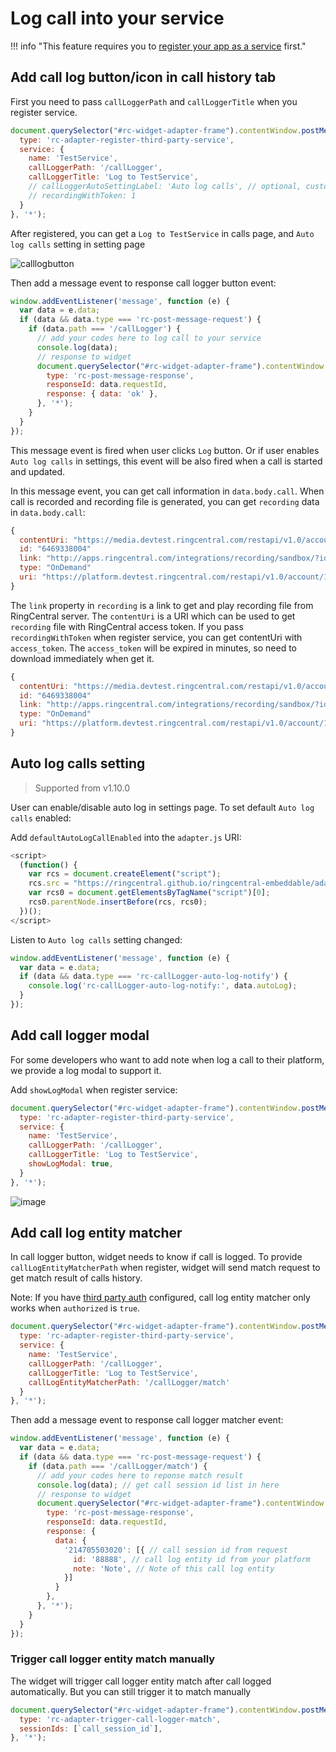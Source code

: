 # Log call into your service

!!! info "This feature requires you to [register your app as a service](index.md) first."

## Add call log button/icon in call history tab

First you need to pass `callLoggerPath` and `callLoggerTitle` when you register service.

```js
document.querySelector("#rc-widget-adapter-frame").contentWindow.postMessage({
  type: 'rc-adapter-register-third-party-service',
  service: {
    name: 'TestService',
    callLoggerPath: '/callLogger',
    callLoggerTitle: 'Log to TestService',
    // callLoggerAutoSettingLabel: 'Auto log calls', // optional, customized the auto log setting label
    // recordingWithToken: 1
  }
}, '*');
```

After registered, you can get a `Log to TestService` in calls page, and `Auto log calls` setting in setting page

![calllogbutton](https://user-images.githubusercontent.com/7036536/48827686-d1814a00-eda8-11e8-81e4-2b48b1df2bcc.png)

Then add a message event to response call logger button event:

```js
window.addEventListener('message', function (e) {
  var data = e.data;
  if (data && data.type === 'rc-post-message-request') {
    if (data.path === '/callLogger') {
      // add your codes here to log call to your service
      console.log(data);
      // response to widget
      document.querySelector("#rc-widget-adapter-frame").contentWindow.postMessage({
        type: 'rc-post-message-response',
        responseId: data.requestId,
        response: { data: 'ok' },
      }, '*');
    }
  }
});
```

This message event is fired when user clicks `Log` button. Or if user enables `Auto log calls` in settings, this event will be also fired when a call is started and updated.

In this message event, you can get call information in `data.body.call`. When call is recorded and recording file is generated, you can get `recording` data in `data.body.call`:

```js
{
  contentUri: "https://media.devtest.ringcentral.com/restapi/v1.0/account/170848004/recording/6469338004/content"
  id: "6469338004"
  link: "http://apps.ringcentral.com/integrations/recording/sandbox/?id=Ab7937-59r6EzUA&recordingId=6469338004"
  type: "OnDemand"
  uri: "https://platform.devtest.ringcentral.com/restapi/v1.0/account/170848004/recording/6469338004"
}
```

The `link` property in `recording` is a link to get and play recording file from RingCentral server. The `contentUri` is a URI which can be used to get `recording` file  with RingCentral access token. If you pass `recordingWithToken` when register service, you can get contentUri with `access_token`. The `access_token` will be expired in minutes, so need to download immediately when get it.

```js
{
  contentUri: "https://media.devtest.ringcentral.com/restapi/v1.0/account/170848004/recording/6469338004/content?access_token=ringcentral_access_token"
  id: "6469338004"
  link: "http://apps.ringcentral.com/integrations/recording/sandbox/?id=Ab7937-59r6EzUA&recordingId=6469338004"
  type: "OnDemand"
  uri: "https://platform.devtest.ringcentral.com/restapi/v1.0/account/170848004/recording/6469338004"
}
```

## Auto log calls setting

> Supported from v1.10.0

User can enable/disable auto log in settings page. To set default `Auto log calls` enabled:

Add `defaultAutoLogCallEnabled` into the `adapter.js` URI:

```js
<script>
  (function() {
    var rcs = document.createElement("script");
    rcs.src = "https://ringcentral.github.io/ringcentral-embeddable/adapter.js?defaultAutoLogCallEnabled=1";
    var rcs0 = document.getElementsByTagName("script")[0];
    rcs0.parentNode.insertBefore(rcs, rcs0);
  })();
</script>
```

Listen to `Auto log calls` setting changed:

```js
window.addEventListener('message', function (e) {
  var data = e.data;
  if (data && data.type === 'rc-callLogger-auto-log-notify') {
    console.log('rc-callLogger-auto-log-notify:', data.autoLog);
  }
});
```

## Add call logger modal

For some developers who want to add note when log a call to their platform, we provide a log modal to support it.

Add `showLogModal` when register service:

```js
document.querySelector("#rc-widget-adapter-frame").contentWindow.postMessage({
  type: 'rc-adapter-register-third-party-service',
  service: {
    name: 'TestService',
    callLoggerPath: '/callLogger',
    callLoggerTitle: 'Log to TestService',
    showLogModal: true,
  }
}, '*');
```

![image](https://user-images.githubusercontent.com/7036536/48827685-d1814a00-eda8-11e8-8160-0fb92cbb88f5.png)


## Add call log entity matcher

In call logger button, widget needs to know if call is logged. To provide `callLogEntityMatcherPath` when register, widget will send match request to get match result of calls history.

Note: If you have [third party auth](#add-third-party-authorization-button) configured, call log entity matcher only works when `authorized` is `true`.

```js
document.querySelector("#rc-widget-adapter-frame").contentWindow.postMessage({
  type: 'rc-adapter-register-third-party-service',
  service: {
    name: 'TestService',
    callLoggerPath: '/callLogger',
    callLoggerTitle: 'Log to TestService',
    callLogEntityMatcherPath: '/callLogger/match'
  }
}, '*');
```

Then add a message event to response call logger matcher event:

```js
window.addEventListener('message', function (e) {
  var data = e.data;
  if (data && data.type === 'rc-post-message-request') {
    if (data.path === '/callLogger/match') {
      // add your codes here to reponse match result
      console.log(data); // get call session id list in here
      // response to widget
      document.querySelector("#rc-widget-adapter-frame").contentWindow.postMessage({
        type: 'rc-post-message-response',
        responseId: data.requestId,
        response: {
          data: {
            '214705503020': [{ // call session id from request
              id: '88888', // call log entity id from your platform
              note: 'Note', // Note of this call log entity
            }]
          }
        },
      }, '*');
    }
  }
});
```

### Trigger call logger entity match manually

The widget will trigger call logger entity match after call logged automatically. But you can still trigger it to match manually

```js
document.querySelector("#rc-widget-adapter-frame").contentWindow.postMessage({
  type: 'rc-adapter-trigger-call-logger-match',
  sessionIds: [`call_session_id`],
}, '*');
```
